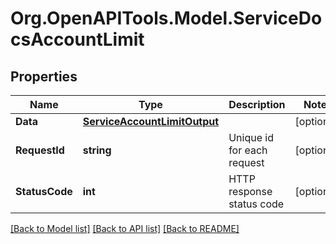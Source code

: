 # Org.OpenAPITools.Model.ServiceDocsAccountLimit

## Properties

Name | Type | Description | Notes
------------ | ------------- | ------------- | -------------
**Data** | [**ServiceAccountLimitOutput**](ServiceAccountLimitOutput.md) |  | [optional] 
**RequestId** | **string** | Unique id for each request | [optional] 
**StatusCode** | **int** | HTTP response status code | [optional] 

[[Back to Model list]](../README.md#documentation-for-models) [[Back to API list]](../README.md#documentation-for-api-endpoints) [[Back to README]](../README.md)

